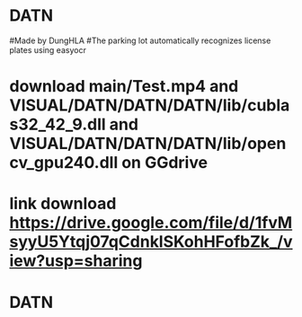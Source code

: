 # DATN
#Made by DungHLA
#The parking lot automatically recognizes license plates using easyocr
# download main/Test.mp4 and VISUAL/DATN/DATN/DATN/lib/cublas32_42_9.dll and VISUAL/DATN/DATN/DATN/lib/opencv_gpu240.dll on GGdrive
# link download https://drive.google.com/file/d/1fvMsyyU5Ytqj07qCdnklSKohHFofbZk_/view?usp=sharing
# DATN
